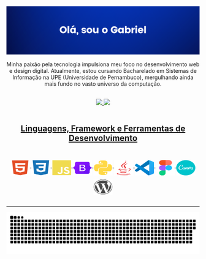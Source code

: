 <img src="https://github.com/GabrielBarbosa0/GabrielBarbosa0/blob/main/image/banner-github.png" />
<p align="center" text-align="center">Minha paixão pela tecnologia impulsiona meu foco no desenvolvimento web e design digital. Atualmente, estou cursando Bacharelado em Sistemas de Informação na UPE (Universidade de Pernambuco), mergulhando ainda mais fundo no vasto universo da computação.</p>

<br>

<div align="center">
  <a href="https://github.com/GabrielBarbosa0">
  <img height="180em" src="https://github-readme-stats.vercel.app/api?username=GabrielBarbosa0&show_icons=true&theme=github_dark&include_all_commits=true&count_private=true"/>
  <img height="180em" src="https://github-readme-stats.vercel.app/api/top-langs/?username=GabrielBarbosa0&layout=compact&langs_count=7&theme=github_dark"/>
</div>  
<br>
<h2  align="center">Linguagens, Framework e Ferramentas de Desenvolvimento </h2>
 

 
<div style="display: inline_block" align="center"><br>
<img align="center" alt="Gabriel-HTML" height="40" width="50" src="https://raw.githubusercontent.com/devicons/devicon/master/icons/html5/html5-plain.svg" style="margin-top: 10px;">
<img align="center" alt="Gabriel-CSS" height="40" width="50" src="https://raw.githubusercontent.com/devicons/devicon/master/icons/css3/css3-plain.svg" style="margin-top: 10px;">
<img align="center" alt="Gabriel-Js" height="40" width="50" src="https://raw.githubusercontent.com/devicons/devicon/master/icons/javascript/javascript-plain.svg" style="margin-top: 10px;">
<img align="center" alt="Gabriel-Bootstrap" height="40" width="50" src="https://raw.githubusercontent.com/devicons/devicon/master/icons/bootstrap/bootstrap-original.svg" style="margin-top: 10px;">
<img align="center" alt="Gabriel-Python" height="40" width="50" src="https://raw.githubusercontent.com/devicons/devicon/master/icons/python/python-plain.svg" style="margin-top: 10px;">
<img align="center" alt="Gabriel-Java" height="40" width="50" src="https://raw.githubusercontent.com/devicons/devicon/master/icons/java/java-plain.svg" style="margin-top: 10px;">
<img align="center" alt="Gabriel-VSCode" height="40" width="50" src="https://raw.githubusercontent.com/devicons/devicon/master/icons/vscode/vscode-original.svg" style="margin-top: 10px;">
<img align="center" alt="Gabriel-Figma" height="40" width="50" src="https://raw.githubusercontent.com/devicons/devicon/master/icons/figma/figma-original.svg" style="margin-top: 10px;">
<img align="center" alt="Gabriel-Canva" height="40" width="50" src="https://raw.githubusercontent.com/devicons/devicon/master/icons/canva/canva-original.svg" style="margin-top: 10px;">
<img align="center" alt="Gabriel-Wordpress" height="40" width="50" src="https://raw.githubusercontent.com/devicons/devicon/master/icons/wordpress/wordpress-plain.svg" style="margin-top: 10px;">
</div>


<br>
<hr>
<div  align="center">  
  
  ![Snake animation](https://github.com/GabrielBarbosa0/GabrielBarbosa0/blob/output/github-contribution-grid-snake.svg)  
</div>


